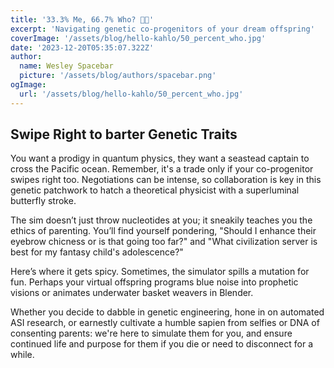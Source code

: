 ```yaml
---
title: '33.3% Me, 66.7% Who? 🧬✨'
excerpt: 'Navigating genetic co-progenitors of your dream offspring'
coverImage: '/assets/blog/hello-kahlo/50_percent_who.jpg'
date: '2023-12-20T05:35:07.322Z'
author:
  name: Wesley Spacebar
  picture: '/assets/blog/authors/spacebar.png'
ogImage:
  url: '/assets/blog/hello-kahlo/50_percent_who.jpg'
---
```

## Swipe Right to barter Genetic Traits
You want a prodigy in quantum physics, they want a seastead captain to cross the Pacific ocean. 
Remember, it's a trade only if your co-progenitor swipes right too.
Negotiations can be intense, so collaboration is key in this genetic patchwork to hatch a theoretical physicist with a superluminal butterfly stroke.

The sim doesn’t just throw nucleotides at you; it sneakily teaches you the ethics of parenting. You’ll find yourself pondering, "Should I enhance their eyebrow chicness or is that going too far?" and
"What civilization server is best for my fantasy child's adolescence?"

Here’s where it gets spicy. Sometimes, the simulator spills a mutation for fun. Perhaps your virtual offspring programs blue noise into prophetic visions or animates underwater basket weavers in Blender.

Whether you decide to dabble in genetic engineering, hone in on automated ASI research, or earnestly cultivate a humble sapien from selfies or DNA of consenting parents: we're here to simulate them for you, and ensure continued life and purpose for them if you die or need to disconnect for a while.